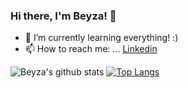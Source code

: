 ### Hi there, I'm Beyza! 👋


- 🌱 I’m currently learning everything! :)
- 📫 How to reach me: ... [Linkedin](https://www.linkedin.com/in/bfalconeye/)

![Beyza's github stats](https://github-readme-stats.vercel.app/api?username=beyzasahingoz)
[![Top Langs](https://github-readme-stats.vercel.app/api/top-langs/?username=beyzasahingoz)](https://github.com/beyzasahingoz/github-readme-stats)
